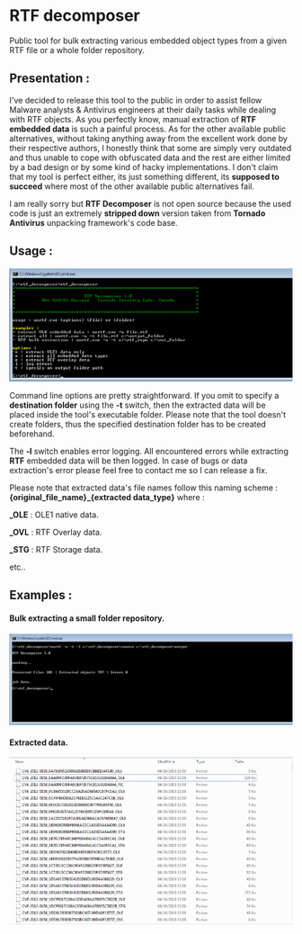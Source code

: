 # RTF decomposer

Public tool for bulk extracting various embedded object types from a given RTF file or a whole folder repository.


## Presentation :

I've decided to release this tool to the public in order to assist fellow Malware analysts & Antivirus engineers at their daily tasks while dealing with RTF objects. As you perfectly know, manual extraction of <b>RTF embedded data</b> is such a painful process. As for the other available public alternatives, without taking anything away from the excellent work done by their respective authors, I honestly think that some are simply very outdated and thus unable to cope with obfuscated data and the rest are either limited by a bad design or by some kind of hacky implementations. I don't claim that my tool is perfect either, its just something different, its <b>supposed to succeed</b> where most of the other available public alternatives fail.

I am really sorry but <b>RTF Decomposer</b> is not open source because the used code is just an extremely <b>stripped down</b> version taken from <b>Tornado Antivirus</b> unpacking framework's code base.


## Usage :


![](pictures/rtf_decomp.png)

Command line options are pretty straightforward. If you omit to specify a <b>destination folder</b> using the <b>-t</b> switch, then the extracted data will be placed inside the tool's executable folder. Please note that the tool doesn't create folders, thus the specified destination folder has to be created beforehand. 

The <b>-l</b> switch enables error logging. All encountered errors while extracting <b>RTF</b> embedded data will be then logged. In case of bugs or data extraction's error please feel free to contact me so I can release a fix.

Please note that extracted data's file names follow this naming scheme : <b>{original_file_name}_{extracted data_type}</b> where :

<b>_OLE</b> : OLE1 native data.

<b>_OVL</b> : RTF Overlay data.

<b>_STG</b> : RTF Storage data.


etc..

## Examples :

#### Bulk extracting a small folder repository.

![](pictures/rtf_decomp_result.png)

#### Extracted data.

![](pictures/folder.png)

